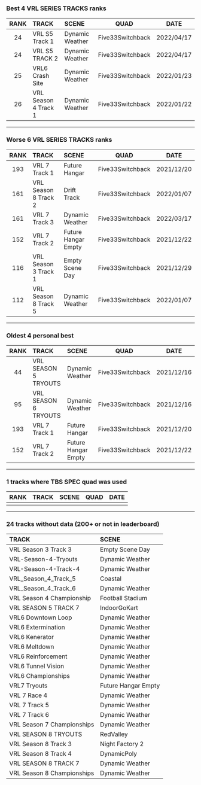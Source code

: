 ### Best 4 VRL SERIES TRACKS ranks
|RANK|TRACK|SCENE|QUAD|DATE|
|:---:|:---|:---|:---:|:---:|
|24|VRL S5 Track 1|Dynamic Weather|Five33Switchback|2022/04/17|
|24|VRL S5 TRACK 2|Dynamic Weather|Five33Switchback|2022/04/17|
|25|VRL6 Crash Site|Dynamic Weather|Five33Switchback|2022/01/23|
|26|VRL Season 4 Track 1|Dynamic Weather|Five33Switchback|2022/01/22|
---
### Worse 6 VRL SERIES TRACKS ranks
|RANK|TRACK|SCENE|QUAD|DATE|
|:---:|:---|:---|:---:|:---:|
|193|VRL 7 Track 1|Future Hangar|Five33Switchback|2021/12/20|
|161|VRL Season 8 Track 2|Drift Track|Five33Switchback|2022/01/07|
|161|VRL 7 Track 3|Dynamic Weather|Five33Switchback|2022/03/17|
|152|VRL 7 Track 2|Future Hangar Empty|Five33Switchback|2021/12/22|
|116|VRL Season 3 Track 1|Empty Scene Day|Five33Switchback|2021/12/29|
|112|VRL Season 8 Track 5|Dynamic Weather|Five33Switchback|2022/01/07|
---
### Oldest 4 personal best
|RANK|TRACK|SCENE|QUAD|DATE|
|:---:|:---|:---|:---:|:---:|
|44|VRL SEASON 5 TRYOUTS|Dynamic Weather|Five33Switchback|2021/12/16|
|95|VRL SEASON 6 TRYOUTS|Dynamic Weather|Five33Switchback|2021/12/16|
|193|VRL 7 Track 1|Future Hangar|Five33Switchback|2021/12/20|
|152|VRL 7 Track 2|Future Hangar Empty|Five33Switchback|2021/12/22|
---
### 1 tracks where TBS SPEC quad was used
|RANK|TRACK|SCENE|QUAD|DATE|
|:---:|:---|:---|:---:|:---:|
||||||
---
### 24 tracks without data (200+ or not in leaderboard)
|TRACK|SCENE|
|:---|:---|
|VRL Season 3 Track 3|Empty Scene Day|
|VRL-Season-4-Tryouts|Dynamic Weather|
|VRL-Season-4-Track-4|Dynamic Weather|
|VRL_Season_4_Track_5|Coastal|
|VRL_Season_4_Track_6|Dynamic Weather|
|VRL Season 4 Championship|Football Stadium|
|VRL SEASON 5 TRACK 7|IndoorGoKart|
|VRL6 Downtown Loop|Dynamic Weather|
|VRL6 Extermination|Dynamic Weather|
|VRL6 Kenerator|Dynamic Weather|
|VRL6 Meltdown|Dynamic Weather|
|VRL6 Reinforcement|Dynamic Weather|
|VRL6 Tunnel Vision|Dynamic Weather|
|VRL6 Championships|Dynamic Weather|
|VRL7 Tryouts|Future Hangar Empty|
|VRL 7 Race 4|Dynamic Weather|
|VRL 7 Track 5|Dynamic Weather|
|VRL 7 Track 6|Dynamic Weather|
|VRL Season 7 Championships|Dynamic Weather|
|VRL SEASON 8 TRYOUTS|RedValley|
|VRL Season 8 Track 3|Night Factory 2|
|VRL Season 8 Track 4|DynamicPoly|
|VRL SEASON 8 TRACK 7|Dynamic Weather|
|VRL Season 8 Championships|Dynamic Weather|
